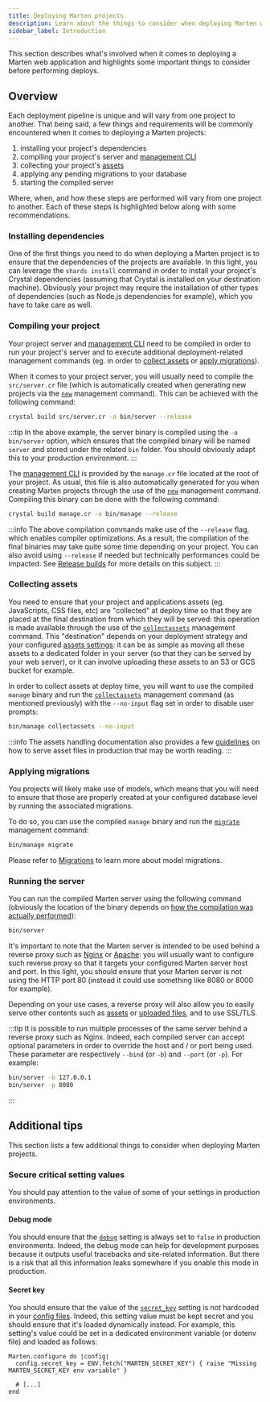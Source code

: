 ```yaml
---
title: Deploying Marten projects
description: Learn about the things to consider when deploying Marten web applications.
sidebar_label: Introduction
---
```


This section describes what's involved when it comes to deploying a Marten web application and highlights some important things to consider before performing deploys.

## Overview

Each deployment pipeline is unique and will vary from one project to another. That being said, a few things and requirements will be commonly encountered when it comes to deploying a Marten projects:

1. installing your project's dependencies
2. compiling your project's server and [management CLI](../development/management-commands)
3. collecting your project's [assets](../files/asset-handling)
4. applying any pending migrations to your database
5. starting the compiled server

Where, when, and how these steps are performed will vary from one project to another. Each of these steps is highlighted below along with some recommendations.

### Installing dependencies

One of the first things you need to do when deploying a Marten project is to ensure that the dependencies of the projects are available. In this light, you can leverage the `shards install` command in order to install your project's Crystal dependencies (assuming that Crystal is installed on your destination machine). Obviously your project may require the installation of other types of dependencies (such as Node.js dependencies for example), which you have to take care as well.

### Compiling your project

Your project server and [management CLI](../development/management-commands) need to be compiled in order to run your project's server and to execute additional deployment-related management commands (eg. in order to [collect assets](#collecting-assets) or [apply migrations](#applying-migrations)).

When it comes to your project server, you will usually need to compile the `src/server.cr` file (which is automatically created when generating new projects via the [`new`](../development/reference/management-commands#new) management command). This can be achieved with the following command:

```bash
crystal build src/server.cr -o bin/server --release
```

:::tip
In the above example, the server binary is compiled using the `-o bin/server` option, which ensures that the compiled binary will be named `server` and stored under the related `bin` folder. You should obviously adapt this to your production environment.
:::

The [management CLI](../development/management-commands) is provided by the `manage.cr` file located at the root of your project. As usual, this file is also automatically generated for you when creating Marten projects through the use of the [`new`](../development/reference/management-commands#new) management command. Compiling this binary can be done with the following command:

```bash
crystal build manage.cr -o bin/manage --release
```

:::info
The above compilation commands make use of the `--release` flag, which enables compiler optimizations. As a result, the compilation of the final binaries may take quite some time depending on your project. You can also avoid using `--release` if needed but technically performances could be impacted. See [Release builds](https://crystal-lang.org/reference/man/crystal/index.html#release-builds) for more details on this subject.
:::

### Collecting assets

You need to ensure that your project and applications assets (eg. JavaScripts, CSS files, etc) are "collected" at deploy time so that they are placed at the final destination from which they will be served: this operation is made available through the use of the [`collectassets`](../development/reference/management-commands#collectassets) management command. This "destination" depends on your deployment strategy and your configured [assets settings](../development/reference/settings#assets-settings): it can be as simple as moving all these assets to a dedicated folder in your server (so that they can be served by your web server), or it can involve uploading these assets to an S3 or GCS bucket for example.

In order to collect assets at deploy time, you will want to use the compiled `manage` binary and run the [`collectassets`](../development/reference/management-commands#collectassets) management command (as mentioned previously) with the `--no-input` flag set in order to disable user prompts:

```bash
bin/manage collectassets --no-input
```

:::info
The assets handling documentation also provides a few [guidelines](../files/asset-handling#serving-assets-in-production) on how to serve asset files in production that may be worth reading.
:::

### Applying migrations

You projects will likely make use of models, which means that you will need to ensure that those are properly created at your configured database level by running the associated migrations.

To do so, you can use the compiled `manage` binary and run the [`migrate`](../development/reference/management-commands#migrate) management command:

```bash
bin/manage migrate
```

Please refer to [Migrations](../models-and-databases/migrations) to learn more about model migrations.

### Running the server

You can run the compiled Marten server using the following command (obviously the location of the binary depends on [how the compilation was actually performed](#compiling-your-project)):

```bash
bin/server
```

It's important to note that the Marten server is intended to be used behind a reverse proxy such as [Nginx](https://www.nginx.com/) or [Apache](https://httpd.apache.org/): you will usually want to configure such reverse proxy so that it targets your configured Marten server host and port. In this light, you should ensure that your Marten server is not using the HTTP port 80 (instead it could use something like 8080 or 8000 for example).

Depending on your use cases, a reverse proxy will also allow you to easily serve other contents such as [assets](../files/asset-handling) or [uploaded files](../files/managing-files), and to use SSL/TLS.

:::tip
It is possible to run multiple processes of the same server behind a reverse proxy such as Nginx. Indeed, each compiled server can accept optional parameters in order to override the host and / or port being used. These parameter are respectively `--bind` (or `-b`) and `--port` (or `-p`). For example:

```bash
bin/server -b 127.0.0.1
bin/server -p 8080
```
:::

## Additional tips

This section lists a few additional things to consider when deploying Marten projects.

### Secure critical setting values

You should pay attention to the value of some of your settings in production environments.

#### Debug mode

You should ensure that the [`debug`](../development/reference/settings#debug) setting is always set to `false` in production environments. Indeed, the debug mode can help for development purposes because it outputs useful tracebacks and site-related information. But there is a risk that all this information leaks somewhere if you enable this mode in production.

#### Secret key

You should ensure that the value of the [`secret_key`](../development/reference/settings#secret_key) setting is not hardcoded in your [config files](../development/settings). Indeed, this setting value must be kept secret and you should ensure that it's loaded dynamically instead. For example, this setting's value could be set in a dedicated environment variable (or dotenv file) and loaded as follows:

```crystal
Marten.configure do |config|
  config.secret_key = ENV.fetch("MARTEN_SECRET_KEY") { raise "Missing MARTEN_SECRET_KEY env variable" }

  # [...]
end
```
